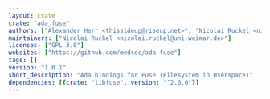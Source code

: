 ```yaml
---
layout: crate
crate: "ada_fuse"
authors: ["Alexander Herr <thissideup@riseup.net>", "Nicolai Ruckel <nicolai.ruckel@uni-weimar.de>", "Christopher Lübbemeier <christopher.luebbemeier@googlemail.com>"]
maintainers: ["Nicolai Ruckel <nicolai.ruckel@uni-weimar.de>"]
licenses: ["GPL 3.0"]
websites: ["https://github.com/medsec/ada-fuse"]
tags: []
version: "1.0.1"
short_description: "Ada bindings for Fuse (Filesystem in Userspace)"
dependencies: [{crate: "libfuse", version: "^2.0.0"}]
---
```



